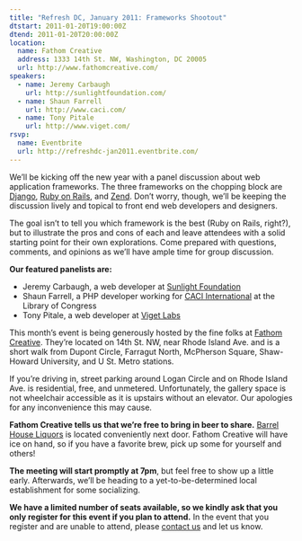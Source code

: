 ```yaml
---
title: "Refresh DC, January 2011: Frameworks Shootout"
dtstart: 2011-01-20T19:00:00Z
dtend: 2011-01-20T20:00:00Z
location:
  name: Fathom Creative
  address: 1333 14th St. NW, Washington, DC 20005
  url: http://www.fathomcreative.com/
speakers:
  - name: Jeremy Carbaugh
    url: http://sunlightfoundation.com/
  - name: Shaun Farrell
    url: http://www.caci.com/
  - name: Tony Pitale
    url: http://www.viget.com/
rsvp:
  name: Eventbrite
  url: http://refreshdc-jan2011.eventbrite.com/
---
```


We’ll be kicking off the new year with a panel discussion about web application frameworks. The three frameworks on the chopping block are [Django](http://www.djangoproject.com/), [Ruby on Rails](http://rubyonrails.org/), and [Zend](http://www.zend.com/en/). Don’t worry, though, we’ll be keeping the discussion lively and topical to front end web developers and designers.

The goal isn’t to tell you which framework is the best (Ruby on Rails, right?), but to illustrate the pros and cons of each and leave attendees with a solid starting point for their own explorations. Come prepared with questions, comments, and opinions as we’ll have ample time for group discussion.

**Our featured panelists are:**

- Jeremy Carbaugh, a web developer at [Sunlight Foundation](http://sunlightfoundation.com/)
- Shaun Farrell, a PHP developer working for [CACI International](http://www.caci.com/) at the Library of Congress
- Tony Pitale, a web developer at [Viget Labs](http://www.viget.com/)

This month’s event is being generously hosted by the fine folks at [Fathom Creative](http://www.fathomcreative.com/). They’re located on 14th St. NW, near Rhode Island Ave. and is a short walk from Dupont Circle, Farragut North, McPherson Square, Shaw-Howard University, and U St. Metro stations.

If you’re driving in, street parking around Logan Circle and on Rhode Island Ave. is residential, free, and unmetered. Unfortunately, the gallery space is not wheelchair accessible as it is upstairs without an elevator. Our apologies for any inconvenience this may cause.

**Fathom Creative tells us that we’re free to bring in beer to share.** [Barrel House Liquors](http://www.yelp.com/biz/barrel-house-liquors-washington) is located conveniently next door. Fathom Creative will have ice on hand, so if you have a favorite brew, pick up some for yourself and others!

**The meeting will start promptly at 7pm**, but feel free to show up a little early. Afterwards, we’ll be heading to a yet-to-be-determined local establishment for some socializing.

**We have a limited number of seats available, so we kindly ask that you only register for this event if you plan to attend.** In the event that you register and are unable to attend, please [contact us](http://www.eventbrite.com/contact-organizer?eid=1195049425) and let us know.